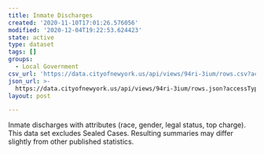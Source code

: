 ```yaml
---
title: Inmate Discharges
created: '2020-11-10T17:01:26.576056'
modified: '2020-12-04T19:22:53.624423'
state: active
type: dataset
tags: []
groups:
  - Local Government
csv_url: 'https://data.cityofnewyork.us/api/views/94ri-3ium/rows.csv?accessType=DOWNLOAD'
json_url: >-
  https://data.cityofnewyork.us/api/views/94ri-3ium/rows.json?accessType=DOWNLOAD
layout: post

---
```

Inmate discharges with attributes (race, gender, legal status, top charge). This data set excludes Sealed Cases. Resulting summaries may differ slightly from other published statistics.
